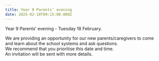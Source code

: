 ```yaml
---
title: Year 9 Parents’ evening
date: 2025-02-18T09:15:00.000Z
---
```

Year 9 Parents’ evening - Tuesday 18 February.  

We are providing an opportunity for our new parents/caregivers to come and learn about the school systems and ask questions.  
We recommend that you prioritise this date and time.  
An invitation will be sent with more details.


